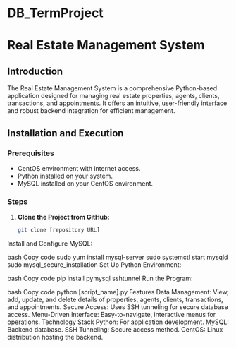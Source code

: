 # DB_TermProject
# Real Estate Management System

## Introduction
The Real Estate Management System is a comprehensive Python-based application designed for managing real estate properties, agents, clients, transactions, and appointments. It offers an intuitive, user-friendly interface and robust backend integration for efficient management.

## Installation and Execution

### Prerequisites
- CentOS environment with internet access.
- Python installed on your system.
- MySQL installed on your CentOS environment.

### Steps

1. **Clone the Project from GitHub:**
   ```bash
   git clone [repository URL]
Install and Configure MySQL:

bash
Copy code
sudo yum install mysql-server
sudo systemctl start mysqld
sudo mysql_secure_installation
Set Up Python Environment:

bash
Copy code
pip install pymysql sshtunnel
Run the Program:

bash
Copy code
python [script_name].py
Features
Data Management: View, add, update, and delete details of properties, agents, clients, transactions, and appointments.
Secure Access: Uses SSH tunneling for secure database access.
Menu-Driven Interface: Easy-to-navigate, interactive menus for operations.
Technology Stack
Python: For application development.
MySQL: Backend database.
SSH Tunneling: Secure access method.
CentOS: Linux distribution hosting the backend.
